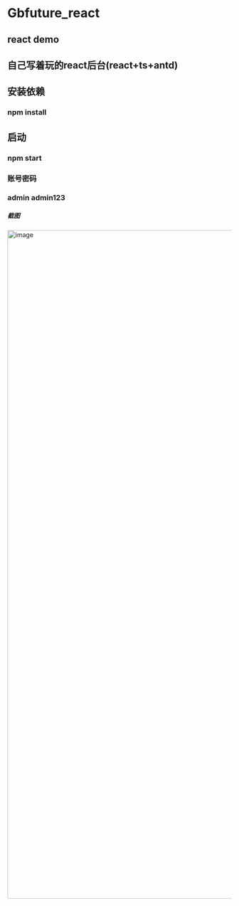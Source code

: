 # Gbfuture_react
## react demo
## 自己写着玩的react后台(react+ts+antd)

## 安装依赖
### npm install

## 启动
### npm start

### 账号密码
### admin  admin123

##### 截图
<img width="1503" alt="image" src="https://github.com/TrentonLi/Gbfuture_react/assets/163391989/210d240e-ed99-4b60-a9bb-1967bc7d6e03">

